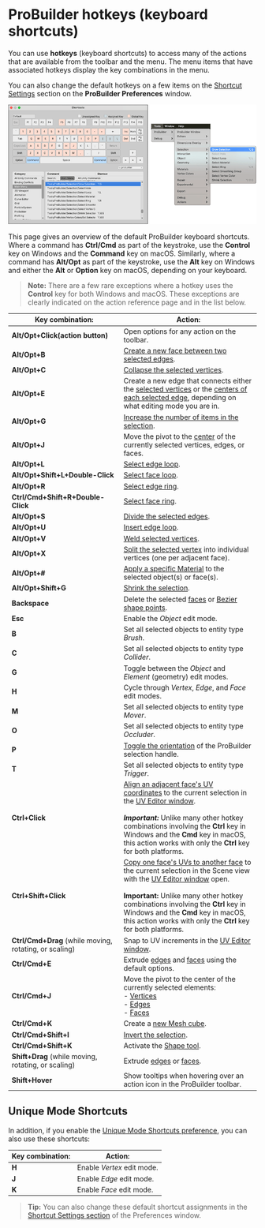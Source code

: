 # ProBuilder hotkeys (keyboard shortcuts)

You can use **hotkeys** (keyboard shortcuts) to access many of the actions that are available from the toolbar and the menu. The menu items that have associated hotkeys display the key combinations in the menu. 

You can also change the default hotkeys on a few items on the [Shortcut Settings](preferences.md#shortcuts) section on the **ProBuilder Preferences** window.

![Set hotkeys in Preferences, see hotkeys assignments in the menu](images/pb_hotkeys.png)

This page gives an overview of the default ProBuilder keyboard shortcuts. Where a command has **Ctrl/Cmd** as part of the keystroke, use the **Control** key on Windows and the **Command** key on macOS. Similarly, where a command has **Alt/Opt** as part of the keystroke, use the **Alt** key on Windows and either the **Alt** or **Option** key on macOS, depending on your keyboard.

> **Note:** There are a few rare exceptions where a hotkey uses the **Control** key for both Windows and macOS. These exceptions are clearly indicated on the action reference page and in the list below.

| **Key combination:**                                         | **Action:**                                                  |
| ------------------------------------------------------------ | ------------------------------------------------------------ |
| **Alt/Opt+Click(action button)**                             | Open options for any action on the toolbar.                  |
| **Alt/Opt+B**                                                | [Create a new face between two selected edges](Edge_Bridge.md). |
| **Alt/Opt+C**                                                | [Collapse the selected vertices](Vert_Collapse.md).          |
| **Alt/Opt+E**                                                | Create a new edge that connects either the [selected vertices](Vert_Connect.md) or the [centers of each selected edge](Edge_Connect.md), depending on what editing mode you are in. |
| **Alt/Opt+G**                                                | [Increase the number of items in the selection](Selection_Grow.md). |
| **Alt/Opt+J**                                                | Move the pivot to the [center](CenterPivot.md) of the currently selected vertices, edges, or faces. |
| **Alt/Opt+L**                                                | [Select edge loop](Selection_Loop_Edge.md).                  |
| **Alt/Opt+Shift+L+Double-Click**                             | [Select face loop](Selection_Loop_Face.md).                  |
| **Alt/Opt+R**                                                | [Select edge ring](Selection_Ring_Edge.md).                  |
| **Ctrl/Cmd+Shift+R+Double-Click**                            | [Select face ring](Selection_Ring_Face.md).                  |
| **Alt/Opt+S**                                                | [Divide the selected edges](Edge_Subdivide.md).              |
| **Alt/Opt+U**                                                | [Insert edge loop](Edge_InsertLoop.md).                      |
| **Alt/Opt+V**                                                | [Weld selected vertices](Vert_Weld.md).                      |
| **Alt/Opt+X**                                                | [Split the selected vertex](Vert_Split.md) into individual vertices (one per adjacent face). |
| **Alt/Opt+#**                                                | [Apply a specific Material](workflow-materials.md) to the selected object(s) or face(s). |
| **Alt/Opt+Shift+G**                                          | [Shrink the selection](Selection_Shrink.md).                 |
| **Backspace**                                                | Delete the selected [faces](Face_Delete.md) or [Bezier shape points](bezier.md). |
| **Esc**                                                      | Enable the _Object_ edit mode.                               |
| **B**                                                        | Set all selected objects to entity type _Brush_.             |
| **C**                                                        | Set all selected objects to entity type _Collider_.          |
| **G**                                                        | Toggle between the *Object* and *Element* (geometry) edit modes. |
| **H**                                                        | Cycle through _Vertex_, _Edge_, and _Face_ edit modes.       |
| **M**                                                        | Set all selected objects to entity type _Mover_.             |
| **O**                                                        | Set all selected objects to entity type _Occluder_.          |
| **P**                                                        | [Toggle the orientation](HandleAlign.md) of the ProBuilder selection handle. |
| **T**                                                        | Set all selected objects to entity type _Trigger_.           |
| **Ctrl+Click**                                               | [Align an adjacent face's UV coordinates](manual-uvs-actions.md#continue) to the current selection in the [UV Editor window](uv-editor.md).<br /><br />***Important:*** Unlike many other hotkey combinations involving the **Ctrl** key in Windows and the **Cmd** key in macOS, this action works with only the **Ctrl** key for both platforms. |
| **Ctrl+Shift+Click**                                         | [Copy one face's UVs to another face](manual-uvs-actions.md#copy-uvs) to the current selection in the Scene view with the [UV Editor window](uv-editor.md) open.<br /><br />**Important:** Unlike many other hotkey combinations involving the **Ctrl** key in Windows and the **Cmd** key in macOS, this action works with only the **Ctrl** key for both platforms. |
| <a name="uv-snap"></a>**Ctrl/Cmd+Drag** (while moving, rotating, or scaling) | Snap to UV increments in the [UV Editor window](uv-editor.md). |
| **Ctrl/Cmd+E**                                               | Extrude [edges](Edge_Extrude.md) and [faces](Face_Extrude.md) using the default options. |
| **Ctrl/Cmd+J**                                               | Move the pivot to the center of the currently selected elements: <br /> - [Vertices](Vert_SetPivot.md)<br /> - [Edges](Edge_SetPivot.md)<br /> - [Faces](Face_SetPivot.md) |
| **Ctrl/Cmd+K**                                               | Create a [new Mesh cube](Cube.md).                           |
| **Ctrl/Cmd+Shift+I**                                         | [Invert the selection](Selection_Invert.md).                 |
| **Ctrl/Cmd+Shift+K**                                         | Activate the [Shape tool](shape-tool).                       |
| **Shift+Drag** (while moving, rotating, or scaling)          | Extrude [edges](Edge_Extrude.md) or [faces](Face_Extrude.md). |
| **Shift+Hover**                                              | Show tooltips when hovering over an action icon in the ProBuilder toolbar. |



<a name="unique_mode"></a>

## Unique Mode Shortcuts

In addition, if you enable the [Unique Mode Shortcuts preference](preferences.md#unique), you can also use these shortcuts:

| Key combination: | Action:                    |
| :--------------- | -------------------------- |
| **H**            | Enable _Vertex_ edit mode. |
| **J**            | Enable _Edge_ edit mode.   |
| **K**            | Enable _Face_ edit mode.   |

> **Tip:** You can also change these default shortcut assignments in the [Shortcut Settings section](preferences.md#shortcuts) of the Preferences window.

